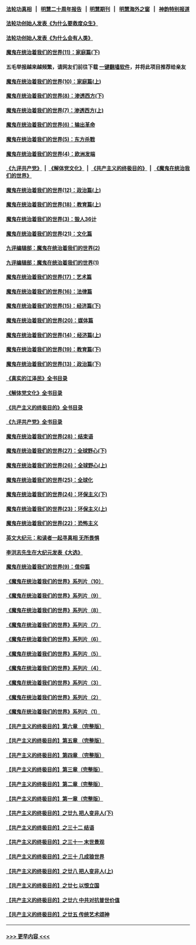 #### [法轮功真相](https://github.com/gfw-breaker/truth/blob/master/README.md?t=0) &nbsp;&nbsp;|&nbsp;&nbsp; [明慧二十周年报告](https://github.com/gfw-breaker/mh-reports/blob/master/README.md?t=0) &nbsp;&nbsp;|&nbsp;&nbsp;[明慧期刊](https://github.com/gfw-breaker/mh-qikan) &nbsp;&nbsp;|&nbsp;&nbsp; [明慧海外之窗](https://github.com/gfw-breaker/mh-news/blob/master/README.md?t=0) &nbsp;&nbsp;|&nbsp;&nbsp; [神韵特别报道](https://github.com/gfw-breaker/mh-news/blob/master/shenyun.md?t=0)
#### [法轮功创始人发表《为什么要救度众生》](../pages/nsc422/n13975246.md?t=04201543) 
#### [法轮功创始人发表《为什么会有人类》](../pages/nsc422/n13912117.md?t=04201543) 
#### [魔鬼在统治着我们的世界(11)：家庭篇(下)](../pages/nsc422/n10440961.md?t=04201543) 
#### 五毛举报越来越频繁，请网友们前往下载 [一键翻墙软件](https://github.com/gfw-breaker/ssr-accounts)，并将此项目推荐给亲友
#### [魔鬼在统治着我们的世界(10)：家庭篇(上)](../pages/nsc422/n10435448.md?t=04201543) 
#### [魔鬼在统治着我们的世界(8)：渗透西方(下)](../pages/nsc422/n10429603.md?t=04201543) 
#### [魔鬼在统治着我们的世界(7)：渗透西方(上)](../pages/nsc422/n10426013.md?t=04201543) 
#### [魔鬼在统治着我们的世界(6)：输出革命](../pages/nsc422/n10421536.md?t=04201543) 
#### [魔鬼在统治着我们的世界(5)：东方杀戮](../pages/nsc422/n10417707.md?t=04201543) 
#### [魔鬼在统治着我们的世界(4)：欧洲发端](../pages/nsc422/n10414890.md?t=04201543) 
#### [《九评共产党》](https://github.com/begood0513/9ping.md/blob/master/README.md) &nbsp;|&nbsp; [《解体党文化》](../../../../jtdwh.md/blob/master/README.md)  &nbsp;|&nbsp; [《共产主义的终极目的》](../../../../gczydzjmd.md/blob/master/README.md) &nbsp;|&nbsp; [《魔鬼在统治我们的世界》](../../../../mgztzwmdsj.md/blob/master/README.md) 
#### [魔鬼在统治着我们的世界(12)：政治篇(上)](../pages/nsc422/n10444576.md?t=04201543) 
#### [魔鬼在统治着我们的世界(18)：教育篇(上)](../pages/nsc422/n10526970.md?t=04201543) 
#### [魔鬼在统治着我们的世界(3)：毁人36计](../pages/nsc422/n10411583.md?t=04201543) 
#### [魔鬼在统治着我们的世界(21)：文化篇](../pages/nsc422/n10597706.md?t=04201543) 
#### [九评编辑部：魔鬼在统治着我们的世界(2)](../pages/nsc422/n10410036.md?t=04201543) 
#### [九评编辑部：魔鬼在统治着我们的世界(1)](../pages/nsc422/n10406825.md?t=04201543) 
#### [魔鬼在统治着我们的世界(17)：艺术篇](../pages/nsc422/n10499093.md?t=04201543) 
#### [魔鬼在统治着我们的世界(16)：法律篇](../pages/nsc422/n10485969.md?t=04201543) 
#### [魔鬼在统治着我们的世界(15)：经济篇(下)](../pages/nsc422/n10469975.md?t=04201543) 
#### [魔鬼在统治着我们的世界(20)：媒体篇](../pages/nsc422/n10586579.md?t=04201543) 
#### [魔鬼在统治着我们的世界(14)：经济篇(上)](../pages/nsc422/n10457370.md?t=04201543) 
#### [魔鬼在统治着我们的世界(19)：教育篇(下)](../pages/nsc422/n10564808.md?t=04201543) 
#### [魔鬼在统治着我们的世界(13)：政治篇(下)](../pages/nsc422/n10448270.md?t=04201543) 
#### [《真实的江泽民》全书目录](../pages/nsc422/n13721399.md?t=04201543) 
#### [《解体党文化》全书目录](../pages/nsc422/n13721157.md?t=04201543) 
#### [《共产主义的终极目的》全书目录](../pages/nsc422/n13721048.md?t=04201543) 
#### [《九评共产党》全书目录](../pages/nsc422/n13708085.md?t=04201543) 
#### [魔鬼在统治着我们的世界(28)：结束语](../pages/nsc422/n10936246.md?t=04201543) 
#### [魔鬼在统治着我们的世界(27)：全球野心(下)](../pages/nsc422/n10928319.md?t=04201543) 
#### [魔鬼在统治着我们的世界(26)：全球野心(上)](../pages/nsc422/n10900318.md?t=04201543) 
#### [魔鬼在统治着我们的世界(25)：全球化](../pages/nsc422/n10788205.md?t=04201543) 
#### [魔鬼在统治着我们的世界(24)：环保主义(下)](../pages/nsc422/n10695307.md?t=04201543) 
#### [魔鬼在统治着我们的世界(23)：环保主义(上)](../pages/nsc422/n10688613.md?t=04201543) 
#### [魔鬼在统治着我们的世界(22)：恐怖主义](../pages/nsc422/n10614727.md?t=04201543) 
#### [英文大纪元：和读者一起寻真相 无所畏惧](../pages/nsc422/n12542027.md?t=04201543) 
#### [李洪志先生在大纪元发表《大选》](../pages/nsc422/n12534746.md?t=04201543) 
#### [魔鬼在统治着我们的世界(9)：信仰篇](../pages/nsc422/n10432159.md?t=04201543) 
#### [《魔鬼在统治着我们的世界》系列片（10）](../pages/nsc422/n12292670.md?t=04201543) 
#### [《魔鬼在统治着我们的世界》系列片（9）](../pages/nsc422/n12290859.md?t=04201543) 
#### [《魔鬼在统治着我们的世界》系列片（8）](../pages/nsc422/n12287445.md?t=04201543) 
#### [《魔鬼在统治着我们的世界》系列片（7）](../pages/nsc422/n12283425.md?t=04201543) 
#### [《魔鬼在统治着我们的世界》系列片（6）](../pages/nsc422/n12282314.md?t=04201543) 
#### [《魔鬼在统治着我们的世界》系列片（5）](../pages/nsc422/n12281419.md?t=04201543) 
#### [《魔鬼在统治着我们的世界》系列片（4）](../pages/nsc422/n12274024.md?t=04201543) 
#### [《魔鬼在统治着我们的世界》系列片（3）](../pages/nsc422/n12271322.md?t=04201543) 
#### [《魔鬼在统治着我们的世界》系列片（2）](../pages/nsc422/n12269049.md?t=04201543) 
#### [《魔鬼在统治着我们的世界》系列片（1）](../pages/nsc422/n12267575.md?t=04201543) 
#### [【共产主义的终极目的】第六章 （完整版）](../pages/nsc422/n11428913.md?t=04201543) 
#### [【共产主义的终极目的】第五章 （完整版）](../pages/nsc422/n11428912.md?t=04201543) 
#### [【共产主义的终极目的】第四章 （完整版）](../pages/nsc422/n11428907.md?t=04201543) 
#### [【共产主义的终极目的】第三章（完整版）](../pages/nsc422/n11428848.md?t=04201543) 
#### [【共产主义的终极目的】第二章（完整版）](../pages/nsc422/n11428831.md?t=04201543) 
#### [【共产主义的终极目的】第一章（完整版）](../pages/nsc422/n11417651.md?t=04201543) 
#### [【共产主义的终极目的】之廿九 把人变非人(下)](../pages/nsc422/n11344140.md?t=04201543) 
#### [【共产主义的终极目的】之三十二 结语](../pages/nsc422/n11360535.md?t=04201543) 
#### [【共产主义的终极目的】之三十一 末世景观](../pages/nsc422/n11351129.md?t=04201543) 
#### [【共产主义的终极目的】之三十 几成狼世界](../pages/nsc422/n11348280.md?t=04201543) 
#### [【共产主义的终极目的】之廿八 把人变非人(上)](../pages/nsc422/n11340492.md?t=04201543) 
#### [【共产主义的终极目的】之廿七 以恨立国](../pages/nsc422/n11336944.md?t=04201543) 
#### [【共产主义的终极目的】之廿六 中共对抗普世价值](../pages/nsc422/n11324785.md?t=04201543) 
#### [【共产主义的终极目的】之廿五 传统艺术颂神](../pages/nsc422/n11296396.md?t=04201543) 

----
#### [ >>> 更早内容 <<< ](../indexes/nsc422-earlier.md)
